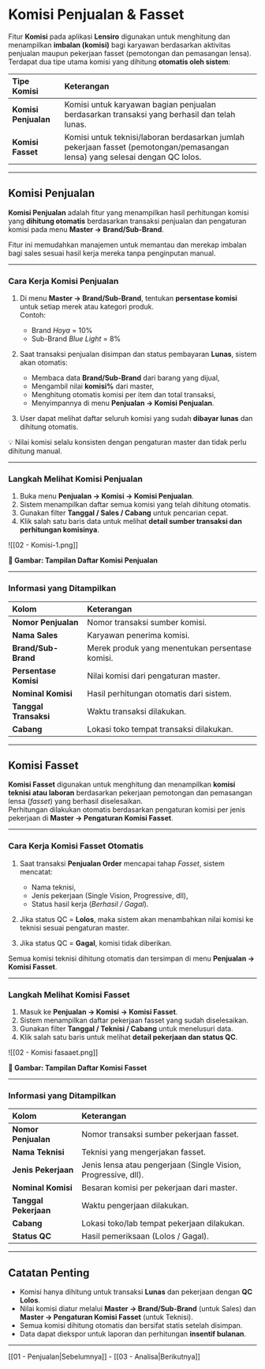 # Komisi Penjualan & Fasset

Fitur **Komisi** pada aplikasi **Lensiro** digunakan untuk menghitung dan menampilkan **imbalan (komisi)** bagi karyawan berdasarkan aktivitas penjualan maupun pekerjaan fasset (pemotongan dan pemasangan lensa).  
Terdapat dua tipe utama komisi yang dihitung **otomatis oleh sistem**:

| Tipe Komisi          | Keterangan                                                                                                                   |
| :------------------- | :--------------------------------------------------------------------------------------------------------------------------- |
| **Komisi Penjualan** | Komisi untuk karyawan bagian penjualan berdasarkan transaksi yang berhasil dan telah lunas.                                  |
|  **Komisi Fasset**   | Komisi untuk teknisi/laboran berdasarkan jumlah pekerjaan fasset (pemotongan/pemasangan lensa) yang selesai dengan QC lolos. |

---

## Komisi Penjualan

**Komisi Penjualan** adalah fitur yang menampilkan hasil perhitungan komisi yang **dihitung otomatis** berdasarkan transaksi penjualan dan pengaturan komisi pada menu **Master → Brand/Sub-Brand**.

Fitur ini memudahkan manajemen untuk memantau dan merekap imbalan bagi sales sesuai hasil kerja mereka tanpa penginputan manual.

---

### Cara Kerja Komisi Penjualan

1. Di menu **Master → Brand/Sub-Brand**, tentukan **persentase komisi** untuk setiap merek atau kategori produk.  
   Contoh:  
   - Brand *Hoya* = 10%  
   - Sub-Brand *Blue Light* = 8%

2. Saat transaksi penjualan disimpan dan status pembayaran **Lunas**, sistem akan otomatis:
   - Membaca data **Brand/Sub-Brand** dari barang yang dijual,  
   - Mengambil nilai **komisi%** dari master,  
   - Menghitung otomatis komisi per item dan total transaksi,  
   - Menyimpannya di menu **Penjualan → Komisi Penjualan**.

3. User dapat melihat daftar seluruh komisi yang sudah **dibayar lunas** dan dihitung otomatis.

💡 Nilai komisi selalu konsisten dengan pengaturan master dan tidak perlu dihitung manual.

---

### Langkah Melihat Komisi Penjualan

1. Buka menu **Penjualan → Komisi → Komisi Penjualan**.  
2. Sistem menampilkan daftar semua komisi yang telah dihitung otomatis.  
3. Gunakan filter **Tanggal / Sales / Cabang** untuk pencarian cepat.  
4. Klik salah satu baris data untuk melihat **detail sumber transaksi dan perhitungan komisinya**.

![[02 - Komisi-1.png]]
<figcaption><b>📸 Gambar: Tampilan Daftar Komisi Penjualan</b></figcaption>

---

### Informasi yang Ditampilkan

| Kolom                 | Keterangan                                      |
| :-------------------- | :---------------------------------------------- |
| **Nomor Penjualan**   | Nomor transaksi sumber komisi.                  |
| **Nama Sales**        | Karyawan penerima komisi.                       |
| **Brand/Sub-Brand**   | Merek produk yang menentukan persentase komisi. |
| **Persentase Komisi** | Nilai komisi dari pengaturan master.            |
| **Nominal Komisi**    | Hasil perhitungan otomatis dari sistem.         |
| **Tanggal Transaksi** | Waktu transaksi dilakukan.                      |
|  **Cabang**           | Lokasi toko tempat transaksi dilakukan.         |

---

## Komisi Fasset

**Komisi Fasset** digunakan untuk menghitung dan menampilkan **komisi teknisi atau laboran** berdasarkan pekerjaan pemotongan dan pemasangan lensa (*fasset*) yang berhasil diselesaikan.  
Perhitungan dilakukan otomatis berdasarkan pengaturan komisi per jenis pekerjaan di **Master → Pengaturan Komisi Fasset**.

---

### Cara Kerja Komisi Fasset Otomatis

1. Saat transaksi **Penjualan Order** mencapai tahap *Fasset*, sistem mencatat:
   - Nama teknisi,  
   - Jenis pekerjaan (Single Vision, Progressive, dll),  
   - Status hasil kerja (*Berhasil / Gagal*).

2. Jika status QC = **Lolos**, maka sistem akan menambahkan nilai komisi ke teknisi sesuai pengaturan master.  
3. Jika status QC = **Gagal**, komisi tidak diberikan.

 Semua komisi teknisi dihitung otomatis dan tersimpan di menu **Penjualan → Komisi Fasset**.

---

### Langkah Melihat Komisi Fasset

1. Masuk ke **Penjualan → Komisi → Komisi Fasset**.  
2. Sistem menampilkan daftar pekerjaan fasset yang sudah diselesaikan.  
3. Gunakan filter **Tanggal / Teknisi / Cabang** untuk menelusuri data.  
4. Klik salah satu baris untuk melihat **detail pekerjaan dan status QC**.

![[02 - Komisi fasaaet.png]]
<figcaption><b>📸 Gambar: Tampilan Daftar Komisi Fasset</b></figcaption>

---

### Informasi yang Ditampilkan

| Kolom                 | Keterangan                                                     |
| :-------------------- | :------------------------------------------------------------- |
| **Nomor Penjualan**   | Nomor transaksi sumber pekerjaan fasset.                       |
| **Nama Teknisi**      | Teknisi yang mengerjakan fasset.                               |
| **Jenis Pekerjaan**   | Jenis lensa atau pengerjaan (Single Vision, Progressive, dll). |
| **Nominal Komisi**    | Besaran komisi per pekerjaan dari master.                      |
| **Tanggal Pekerjaan** | Waktu pengerjaan dilakukan.                                    |
| **Cabang**            | Lokasi toko/lab tempat pekerjaan dilakukan.                    |
|  **Status QC**        | Hasil pemeriksaan (Lolos / Gagal).                             |

---

## Catatan Penting
- Komisi hanya dihitung untuk transaksi **Lunas** dan pekerjaan dengan **QC Lolos**.  
- Nilai komisi diatur melalui **Master → Brand/Sub-Brand** (untuk Sales) dan **Master → Pengaturan Komisi Fasset** (untuk Teknisi).  
- Semua komisi dihitung otomatis dan bersifat statis setelah disimpan.  
- Data dapat diekspor untuk laporan dan perhitungan **insentif bulanan**.

---

 [[01 - Penjualan|Sebelumnya]] - [[03 - Analisa|Berikutnya]] 
